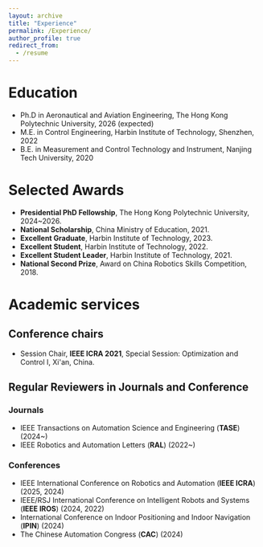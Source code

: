 ```yaml
---
layout: archive
title: "Experience"
permalink: /Experience/
author_profile: true
redirect_from:
  - /resume
---
```


# Education
* Ph.D in Aeronautical and Aviation Engineering, The Hong Kong Polytechnic University, 2026 (expected)
* M.E. in Control Engineering, Harbin Institute of Technology, Shenzhen, 2022
* B.E. in Measurement and Control Technology and Instrument, Nanjing Tech University, 2020

# Selected Awards
* **Presidential PhD Fellowship**, The Hong Kong Polytechnic University, 2024~2026.
* **National Scholarship**, China Ministry of Education, 2021.
* **Excellent Graduate**, Harbin Institute of Technology, 2023.
* **Excellent Student**, Harbin Institute of Technology, 2022.
* **Excellent Student Leader**, Harbin Institute of Technology, 2021.
* **National Second Prize**, Award on China Robotics Skills Competition, 2018.
  
# Academic services
## Conference chairs
* Session Chair, **IEEE ICRA 2021**, Special Session: Optimization and Control I, Xi'an, China.

## Regular Reviewers in Journals and Conference
### Journals
* IEEE Transactions on Automation Science and Engineering (**TASE**) (2024~)
* IEEE Robotics and Automation Letters (**RAL**) (2022~)

### Conferences
* IEEE International Conference on Robotics and Automation (**IEEE ICRA**) (2025, 2024)
* IEEE/RSJ International Conference on Intelligent Robots and Systems (**IEEE IROS**) (2024, 2022)
* International Conference on Indoor Positioning and Indoor Navigation (**IPIN**) (2024)
* The Chinese Automation Congress (**CAC**) (2024)

